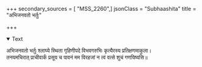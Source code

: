 +++
secondary_sources = [ "MSS_2260",]
jsonClass = "Subhaashita"
title = "अभिजनवतो भर्तुः"

+++

<details open><summary>Text</summary>

अभिजनवतो भर्तुः श्लाघ्ये स्थिता गृहिणीपदे विभवगरुभिः कृत्यैरस्य प्रतिक्षणमाकुला।  
तनयमचिरात् प्राचीवार्कं प्रसूय च पावनं मम विरहजां न त्वं वत्से शुचं गणयिष्यसि॥
</details>
